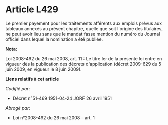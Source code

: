 # Article L429

Le premier payement pour les traitements afférents aux emplois prévus aux tableaux annexés au présent chapitre, quelle que
soit l'origine des titulaires, ne peut avoir lieu sans que le mandat fasse mention du numéro du Journal officiel dans lequel
la nomination a été publiée.

**Nota:**

Loi 2008-492 du 26 mai 2008, art. 11 : Le titre Ier de la présente loi entre en vigueur dès la publication des décrets
d'application (décret 2009-629 du 5 juin 2009, en vigueur le 8 juin 2009).

**Liens relatifs à cet article**

_Codifié par_:

  - Décret n°51-469 1951-04-24 JORF 26 avril 1951

_Abrogé par_:

  - Loi n°2008-492 du 26 mai 2008 - art. 1
